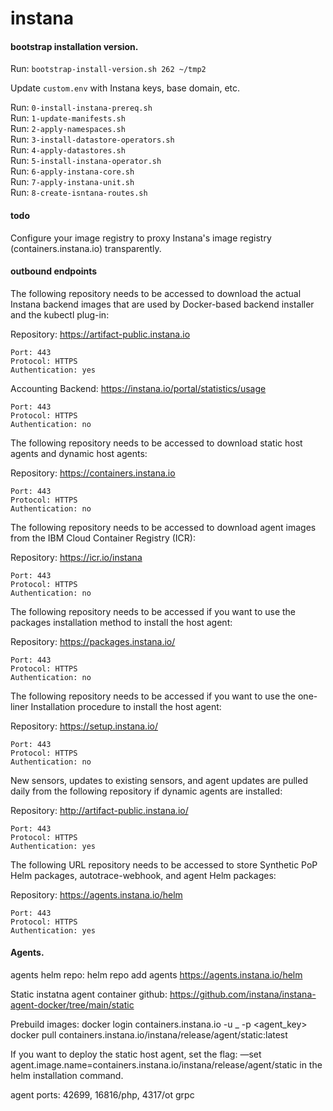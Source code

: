 # instana

#### bootstrap installation version.
Run: `bootstrap-install-version.sh 262 ~/tmp2`<br/>

Update `custom.env` with Instana keys, base domain, etc.<br/>

Run: `0-install-instana-prereq.sh`<br/>
Run: `1-update-manifests.sh`<br/>
Run: `2-apply-namespaces.sh`<br/>
Run: `3-install-datastore-operators.sh`<br/>
Run: `4-apply-datastores.sh`<br/>
Run: `5-install-instana-operator.sh`<br/>
Run: `6-apply-instana-core.sh`<br/>
Run: `7-apply-instana-unit.sh`<br/>
Run: `8-create-isntana-routes.sh`<br/>


#### todo
Configure your image registry to proxy Instana's image registry (containers.instana.io) transparently.<br/>

#### outbound endpoints

The following repository needs to be accessed to download the actual Instana backend images that are used by Docker-based backend installer and the kubectl plug-in:

Repository: https://artifact-public.instana.io

    Port: 443
    Protocol: HTTPS
    Authentication: yes

Accounting Backend: https://instana.io/portal/statistics/usage

    Port: 443
    Protocol: HTTPS
    Authentication: no



The following repository needs to be accessed to download static host agents and dynamic host agents:

Repository: https://containers.instana.io

    Port: 443
    Protocol: HTTPS
    Authentication: no



The following repository needs to be accessed to download agent images from the IBM Cloud Container Registry (ICR):

Repository: https://icr.io/instana

    Port: 443
    Protocol: HTTPS
    Authentication: no


The following repository needs to be accessed if you want to use the packages installation method to install the host agent:

Repository: https://packages.instana.io/

    Port: 443
    Protocol: HTTPS
    Authentication: no



The following repository needs to be accessed if you want to use the one-liner Installation procedure to install the host agent:

Repository: https://setup.instana.io/

    Port: 443
    Protocol: HTTPS
    Authentication: no


New sensors, updates to existing sensors, and agent updates are pulled daily from the following repository if dynamic agents are installed:

Repository: http://artifact-public.instana.io/

    Port: 443
    Protocol: HTTPS
    Authentication: yes


The following URL repository needs to be accessed to store Synthetic PoP Helm packages, autotrace-webhook, and agent Helm packages:

Repository: https://agents.instana.io/helm

    Port: 443
    Protocol: HTTPS
    Authentication: yes

#### Agents.
agents helm repo: helm repo add agents https://agents.instana.io/helm

Static instatna agent container github:
https://github.com/instana/instana-agent-docker/tree/main/static

Prebuild images:
docker login containers.instana.io -u _ -p <agent_key>
docker pull containers.instana.io/instana/release/agent/static:latest

If you want to deploy the static host agent, set the flag:
—set agent.image.name=containers.instana.io/instana/release/agent/static in the helm installation command.

agent ports: 42699, 16816/php, 4317/ot grpc
